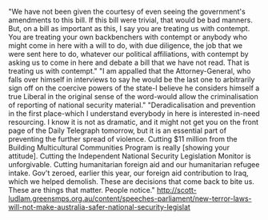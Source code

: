 "We have not been given the courtesy of even seeing the government's amendments to this bill. If this bill were trivial, that would be bad manners. But, on a bill as important as this, I say you are treating us with contempt. You are treating your own backbenchers with contempt or anybody who might come in here with a will to do, with due diligence, the job that we were sent here to do, whatever our political affiliations, with contempt by asking us to come in here and debate a bill that we have not read. That is treating us with contempt."
"I am appalled that the Attorney-General, who falls over himself in interviews to say he would be the last one to arbitrarily sign off on the coercive powers of the state-I believe he considers himself a true Liberal in the original sense of the word-would allow the criminalisation of reporting of national security material."
"Deradicalisation and prevention in the first place-which I understand everybody in here is interested in-need resourcing. I know it is not as dramatic, and it might not get you on the front page of the Daily Telegraph tomorrow, but it is an essential part of preventing the further spread of violence. Cutting $11 million from the Building Multicultural Communities Program is really [showing your attitude]. Cutting the Independent National Security Legislation Monitor is unforgivable. Cutting humanitarian foreign aid and our humanitarian refugee intake. Gov't zeroed, earlier this year, our foreign aid contribution to Iraq, which we helped demolish. These are decisions that come back to bite us. These are things that matter. People notice."
http://scott-ludlam.greensmps.org.au/content/speeches-parliament/new-terror-laws-will-not-make-australia-safer-national-security-legislat
